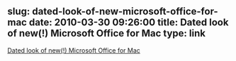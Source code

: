 slug: dated-look-of-new-microsoft-office-for-mac
date: 2010-03-30 09:26:00
title: Dated look of new(!) Microsoft Office for Mac
type: link
---

[Dated look of new(!) Microsoft Office for Mac](http://www.boygeniusreport.com/2010/03/29/microsoft-office-2011-for-mac-gets-undressed/)
